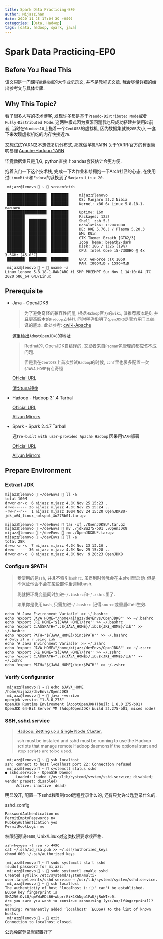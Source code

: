 ```yaml
---
title: Spark Data Practicing-EP0
author: MijazzChan
date: 2020-11-25 17:04:39 +0800
categories: [Data, Hadoop]
tags: [data, hadoop, spark, java]
---
```


# Spark Data Practicing-EP0

## Before You Read This

该文只是一门课程`数据挖掘`的大作业记录文, 并不是教程式文章. 我会尽量详细的给出参考文与具体步骤.

## Why This Topic?

看了很多人写的技术博客, 发现许多都是基于`Pseudo-Distributed Mode`或者`Fully-Distributed Mode`. 这两种模式因为资源问题我也只成功搭建并使用过前者, 当时在`Windows10`上拖着一个`CentOS8`的虚拟机, 因为数据集就快`2GB`大小, 一套下来发现虚拟机吃的内存快接近`7G`.

~~又想试试YARN又不想做多机分布式, 那就做单机YARN~~ 关于YARN:官方的也很简明易懂 [Apache Hadoop YARN](https://hadoop.apache.org/docs/r3.1.4/hadoop-yarn/hadoop-yarn-site/YARN.html)

毕竟数据集只是几G, python直接上pandas套装估计会更方便.

抱着入门一下这个技术栈, 完成一下大作业和想拥抱一下Arch社区的心态, 在使用过`LinuxMint`和`Fedora`的我换到了`Manjaro Linux 20`. 

```shell
 mijazz@lenovo  ~  screenfetch

 ██████████████████  ████████     mijazz@lenovo
 ██████████████████  ████████     OS: Manjaro 20.2 Nibia
 ██████████████████  ████████     Kernel: x86_64 Linux 5.8.18-1-MANJARO
 ██████████████████  ████████     Uptime: 16m
 ████████            ████████     Packages: 1239
 ████████  ████████  ████████     Shell: zsh 5.8
 ████████  ████████  ████████     Resolution: 1920x1080
 ████████  ████████  ████████     DE: KDE 5.76.0 / Plasma 5.20.3
 ████████  ████████  ████████     WM: KWin
 ████████  ████████  ████████     GTK Theme: Breath [GTK2/3]
 ████████  ████████  ████████     Icon Theme: breath2-dark
 ████████  ████████  ████████     Disk: 18G / 102G (19%)
 ████████  ████████  ████████     CPU: Intel Core i5-7300HQ @ 4x 3.5GHz [45.0°C]
 ████████  ████████  ████████     GPU: GeForce GTX 1050
                                  RAM: 2880MiB / 15904MiB
 mijazz@lenovo  ~  uname -a   
Linux lenovo 5.8.18-1-MANJARO #1 SMP PREEMPT Sun Nov 1 14:10:04 UTC 2020 x86_64 GNU/Linux
```

## Prerequisite

+ Java - OpenJDK8

  > 为了避免奇怪的兼容性问题, 根据`Hadoop`官方的`wiki`, 其推荐版本是8, 并且更高版本的`Hadoop`支持11. 同时明确指明了`OpenJDK8`是官方用于其编译的版本. 此处参考: [cwiki-Apache](https://cwiki.apache.org/confluence/display/HADOOP/Hadoop+Java+Versions)

  这里给出`AdoptOpenJDK8`的地址

  > Redhat的, OpenJDK自编译的, 又或者来自`Pacman`包管理的都应该不成问题.
  >
  > 但是我在`CentOS8`上首次尝试`Hadoop`的时候, `conf`里也要多配置一次`$JAVA_HOME`有点奇怪

  [Official URL](https://github.com/AdoptOpenJDK/openjdk8-binaries/releases/download/jdk8u275-b01/OpenJDK8U-jdk_x64_linux_hotspot_8u275b01.tar.gz)

  [清华tuna镜像](https://mirrors.tuna.tsinghua.edu.cn/AdoptOpenJDK/8/jdk/x64/linux/)

+ Hadoop - Hadoop 3.1.4 Tarball

  [Official URL](https://www.apache.org/dyn/closer.cgi/hadoop/common)

  [Aliyun Mirrors](https://mirrors.aliyun.com/apache/hadoop/common/hadoop-3.1.4/hadoop-3.1.4.tar.gz)

+ Spark  - Spark  2.4.7 Tarball

  选` Pre-built with user-provided Apache Hadoop ` 因采用`YARN`部署

  [Official URL](https://www.apache.org/dyn/closer.lua/spark/spark-2.4.7)

  [Aliyun Mirrors](https://mirrors.aliyun.com/apache/spark/spark-2.4.7/spark-2.4.7-bin-without-hadoop.tgz)

## Prepare Environment

### Extract JDK

```shell
mijazz@lenovo  ~/devEnvs  ll -a
total 100M
drwxr-xr-x  6 mijazz mijazz 4.0K Nov 25 15:23 .
drwx------ 36 mijazz mijazz 4.0K Nov 25 15:24 ..
-rw-r--r--  1 mijazz mijazz 100M Nov 24 15:20 OpenJDK8U-jdk_x64_linux_hotspot_8u275b01.tar.gz

mijazz@lenovo  ~/devEnvs  tar -xf ./OpenJDK8U*.tar.gz                      
mijazz@lenovo  ~/devEnvs  mv ./jdk8u275-b01 ./OpenJDK8
mijazz@lenovo  ~/devEnvs  rm ./OpenJDK8U*.tar.gz                           
mijazz@lenovo  ~/devEnvs  ll -a
total 28K
drwxr-xr-x  7 mijazz mijazz 4.0K Nov 25 15:28 .
drwx------ 36 mijazz mijazz 4.0K Nov 25 15:28 ..
drwxr-xr-x  8 mijazz mijazz 4.0K Nov  9 20:23 OpenJDK8
```

### Configure $PATH

> 我使用的是`zsh`, 并且不索引`bashrc`. 虽然到时候我会在主shell里启动, 但是不保证他会不会在某些部件里调用bash. 
>
> 我就把环境变量同时加进`~/.bashrc`和`~/.zshrc`里了.
>
> 如果你是使用`bash`, 只需加进`~/.bashrc`, 记得`source`或重启shell生效.

```shell
echo '# Java Environment Variable' >> ~/.bashrc
echo 'export JAVA_HOME="/home/mijazz/devEnvs/OpenJDK8"' >> ~/.bashrc
echo 'export JRE_HOME="${JAVA_HOME}/jre"' >> ~/.bashrc
echo 'export CLASSPATH=".:${JAVA_HOME}/lib:${JRE_HOME}/lib"' >> ~/.bashrc
echo 'export PATH="${JAVA_HOME}/bin:$PATH"' >> ~/.bashrc
# Only if u r using zsh
echo '# Java Environment Variable' >> ~/.zshrc
echo 'export JAVA_HOME="/home/mijazz/devEnvs/OpenJDK8"' >> ~/.zshrc
echo 'export JRE_HOME="${JAVA_HOME}/jre"' >> ~/.zshrc
echo 'export CLASSPATH=".:${JAVA_HOME}/lib:${JRE_HOME}/lib"' >> ~/.zshrc
echo 'export PATH="${JAVA_HOME}/bin:$PATH"' >> ~/.zshrc
```

### Verify Configuration

```shell
 mijazz@lenovo  ~  echo $JAVA_HOME
/home/mijazz/devEnvs/OpenJDK8
 mijazz@lenovo  ~  java -version  
openjdk version "1.8.0_275"
OpenJDK Runtime Environment (AdoptOpenJDK)(build 1.8.0_275-b01)
OpenJDK 64-Bit Server VM (AdoptOpenJDK)(build 25.275-b01, mixed mode)
```

### SSH, sshd.service

>  [Hadoop: Setting up a Single Node Cluster.](https://hadoop.apache.org/docs/r3.1.4/hadoop-project-dist/hadoop-common/SingleCluster.html)
>
> ssh must be installed and sshd must be running to use the Hadoop scripts that manage remote Hadoop daemons if the optional start and stop scripts are to be used.

```shell
 mijazz@lenovo  ~  ssh localhost
ssh: connect to host localhost port 22: Connection refused
 mijazz@lenovo  ~  systemctl status sshd
● sshd.service - OpenSSH Daemon
     Loaded: loaded (/usr/lib/systemd/system/sshd.service; disabled; vendor preset: disabled)
     Active: inactive (dead)
```

明显没开, 配置一下sshd和限制root远程登录什么的, 还有只允许公匙登录什么的.

sshd_config

```
PasswordAuthentication no
PermitEmptyPasswords no
PubkeyAuthentication yes
PermitRootLogin no
```

权限记得设`0600`, Unix/Linux对这类权限要求很严格.

```shell
ssh-keygen -t rsa -b 4096
cat ~/.ssh/id_rsa.pub >> ~/.ssh/authorized_keys
chmod 600 ~/.ssh/authorized_keys

 mijazz@lenovo  ~  sudo systemctl start sshd 
[sudo] password for mijazz: 
 mijazz@lenovo  ~  sudo systemctl enable sshd
Created symlink /etc/systemd/system/multi-user.target.wants/sshd.service → /usr/lib/systemd/system/sshd.service.
 mijazz@lenovo  ~  ssh localhost             
The authenticity of host 'localhost (::1)' can't be established.
ECDSA key fingerprint is SHA256:OvL0/qmZWaRDL66+wbprrEiK4XhNgo1FAU/jRoWIsc0.
Are you sure you want to continue connecting (yes/no/[fingerprint])? yes
Warning: Permanently added 'localhost' (ECDSA) to the list of known hosts.
 mijazz@lenovo  ~  exit
Connection to localhost closed.
```

公匙免密登录就配置好了



